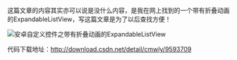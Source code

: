 ﻿这篇文章的内容其实亦可以说是没什么内容，是我在网上找到的一个带有折叠动画的ExpandableListView，写这篇文章是为了以后查找方便！

![安卓自定义控件之带有折叠动画的ExpandableListView](http://img.blog.csdn.net/20160803143528825)


代码下载地址：http://download.csdn.net/detail/cmwly/9593709